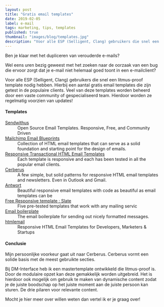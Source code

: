 ```yaml
---
layout: post
title: "Gratis email templates"
date: 2019-02-05
label: e-mail
tags: marketing, tips, templates
published: true
thumbnail: "images/blog/templates.jpg"
description: "Voor alle ESP (Selligent, Clang) gebruikers die snel een litmus-proof template nodig hebben"
---
```


Ben je klaar met het dupliceren van verouderde e-mails?

Wel eens uren bezig geweest met het zoeken naar de oorzaak van een bug die ervoor zorgt dat je e-mail niet helemaal goed toont in een e-mailclient?

Voor alle ESP (Selligent, Clang) gebruikers die snel een litmus-proof template nodig hebben. Hierbij een aantal gratis email templates die zijn getest in de populaire clients. Veel van deze templates worden beheerd door een vaste community of gespecialiseerd team. Hierdoor worden ze regelmatig voorzien van updates!

#### Templates

<dl> 
   <dt><a href="https://www.sendwithus.com/resources/templates" target="_BLANK">Sendwithus</a></dt>
   <dd>Open Source Email Templates. Responsive, Free, and Community Driven</dd>
   <dt><a target="_BLANK" href="https://github.com/mailchimp/Email-Blueprints">Mailchimp Email Blueprints</a></dt>
   <dd>Collection of HTML email templates that can serve as a solid foundation and starting point for the design of emails.</dd>
   <dt><a target="_BLANK" href="https://github.com/mailgun/transactional-email-templates">Responsive Transactional HTML Email Templates</a></dt>
   <dd>Each template is responsive and each has been tested in all the popular email clients.</dd>
   <dt><a target="_BLANK" href="https://github.com/TedGoas/Cerberus">Cerberus</a></dt>
   <dd>A few simple, but solid patterns for responsive HTML email templates and newsletters. Even in Outlook and Gmail.</dd>
   <dt><a target="_BLANK" href="https://github.com/internations/antwort">Antwort</a></dt>
   <dd>Beautiful responsive email templates with code as beautiful as email templates can be</dd>
   <dt><a target="_BLANK" href="https://litmus.com/resources/free-responsive-email-templates/">Free Responsive template : Slate</a></dt>
   <dd>Five pre-tested templates that work with any mailing servic</dd>
      <dt><a target="_BLANK" href="https://github.com/seanpowell/Email-Boilerplate">Email boilerplate</a></dt>
   <dd>The email boilerplate for sending out nicely formatted messages.</dd>
      <dt><a target="_BLANK" href="https://htmlemail.io/">htmlemail</a></dt>
   <dd>Responsive HTML Email Templates for Developers, Marketers &amp; Startups</dd>   
</dl>
 


#### Conclusie
Mijn persoonlijke voorkeur gaat uit naar Cerberus. Cerberus vormt een solide basis met de meest gebruikte secties.

Bij DM-Interface heb ik een mastertemplate ontwikkeld die litmus-proof is. Door de modulaire opzet kan deze gemakkelijk worden uitgebreid. Het is hierdoor ook mogelijk om gebruik te maken van dynamische content zodat je de juiste boodschap op het juiste moment aan de juiste persoon kan sturen. De drie pilaren voor relevante content.

Mocht je hier meer over willen weten dan vertel ik er je graag over!

